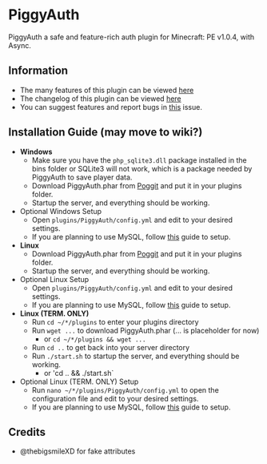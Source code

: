 # PiggyAuth
PiggyAuth a safe and feature-rich auth plugin for Minecraft: PE v1.0.4, with Async. <br>

## Information
 - The many features of this plugin can be viewed [here](https://github.com/MCPEPIG/PiggyAuth/wiki/Features)
 - The changelog of this plugin can be viewed [here](https://github.com/MCPEPIG/PiggyAuth/wiki/Changelog)
 - You can suggest features and report bugs in [this](https://github.com/MCPEPIG/PiggyAuth/issues/10) issue.
 
## Installation Guide (may move to wiki?)
 - **Windows**
   - Make sure you have the `php_sqlite3.dll` package installed in the bins folder or SQLite3 will not work, which is a package needed by        PiggyAuth to save player data.
   - Download PiggyAuth.phar from [Poggit](https://poggit.pmmp.io/ci/MCPEPIG/PiggyAuth) and put it in your plugins folder.
   - Startup the server, and everything should be working.
 - Optional Windows Setup
   - Open `plugins/PiggyAuth/config.yml` and edit to your desired settings.
   - If you are planning to use MySQL, follow [this](https://github.com/MCPEPIG/PiggyAuth/wiki/Databases) guide to setup.
 - **Linux**
   - Download PiggyAuth.phar from [Poggit](https://poggit.pmmp.io/ci/MCPEPIG/PiggyAuth) and put it in your plugins folder.
   - Startup the server, and everything should be working.
 - Optional Linux Setup
   - Open `plugins/PiggyAuth/config.yml` and edit to your desired settings.
   - If you are planning to use MySQL, follow [this](https://github.com/MCPEPIG/PiggyAuth/wiki/Databases) guide to setup.
 - **Linux (TERM. ONLY)**
   - Run `cd ~/*/plugins` to enter your plugins directory
   - Run `wget ...` to download PiggyAuth.phar (... is placeholder for now)
     -  or `cd ~/*/plugins && wget ...`
   - Run `cd ..` to get back into your server directory
   - Run `./start.sh` to startup the server, and everything should be working.
     - or 'cd .. && ./start.sh`
 - Optional Linux (TERM. ONLY) Setup
   - Run `nano ~/*/plugins/PiggyAuth/config.yml` to open the configuration file and edit to your desired settings.
   - If you are planning to use MySQL, follow [this](https://github.com/MCPEPIG/PiggyAuth/wiki/Databases) guide to setup.

## Credits
* @thebigsmileXD for fake attributes
